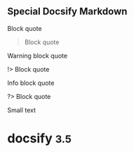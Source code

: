 
## Special Docsify Markdown

Block quote

> Block quote

Warning block quote

!> Block quote

Info block quote

?> Block quote

Small text

# docsify <small>3.5</small>